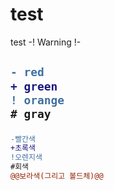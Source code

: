 # test
test
-! Warning !-
<h2>

```diff
- red
+ green
! orange
# gray
```

</h2>

```diff
-빨간색
+초록색
!오렌지색
#회색
@@보라색(그리고 볼드체)@@
```
